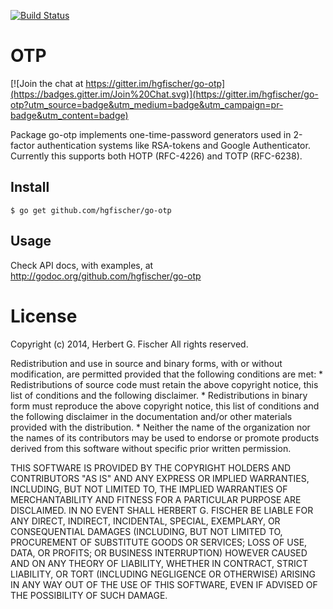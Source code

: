 [![Build Status](https://drone.io/github.com/hgfischer/go-otp/status.png)](https://drone.io/github.com/hgfischer/go-otp/latest)

# OTP

[![Join the chat at https://gitter.im/hgfischer/go-otp](https://badges.gitter.im/Join%20Chat.svg)](https://gitter.im/hgfischer/go-otp?utm_source=badge&utm_medium=badge&utm_campaign=pr-badge&utm_content=badge)

Package go-otp implements one-time-password generators used in 2-factor authentication systems like RSA-tokens and Google Authenticator. Currently this supports both HOTP (RFC-4226) and TOTP (RFC-6238).



## Install

```
$ go get github.com/hgfischer/go-otp
```


## Usage

Check API docs, with examples, at http://godoc.org/github.com/hgfischer/go-otp



# License

Copyright (c) 2014, Herbert G. Fischer
All rights reserved.

Redistribution and use in source and binary forms, with or without
modification, are permitted provided that the following conditions are met:
    * Redistributions of source code must retain the above copyright
      notice, this list of conditions and the following disclaimer.
    * Redistributions in binary form must reproduce the above copyright
      notice, this list of conditions and the following disclaimer in the
      documentation and/or other materials provided with the distribution.
    * Neither the name of the organization nor the
      names of its contributors may be used to endorse or promote products
      derived from this software without specific prior written permission.

THIS SOFTWARE IS PROVIDED BY THE COPYRIGHT HOLDERS AND CONTRIBUTORS "AS IS" AND
ANY EXPRESS OR IMPLIED WARRANTIES, INCLUDING, BUT NOT LIMITED TO, THE IMPLIED
WARRANTIES OF MERCHANTABILITY AND FITNESS FOR A PARTICULAR PURPOSE ARE
DISCLAIMED. IN NO EVENT SHALL HERBERT G. FISCHER BE LIABLE FOR ANY
DIRECT, INDIRECT, INCIDENTAL, SPECIAL, EXEMPLARY, OR CONSEQUENTIAL DAMAGES
(INCLUDING, BUT NOT LIMITED TO, PROCUREMENT OF SUBSTITUTE GOODS OR SERVICES;
LOSS OF USE, DATA, OR PROFITS; OR BUSINESS INTERRUPTION) HOWEVER CAUSED AND
ON ANY THEORY OF LIABILITY, WHETHER IN CONTRACT, STRICT LIABILITY, OR TORT
(INCLUDING NEGLIGENCE OR OTHERWISE) ARISING IN ANY WAY OUT OF THE USE OF THIS
SOFTWARE, EVEN IF ADVISED OF THE POSSIBILITY OF SUCH DAMAGE.
